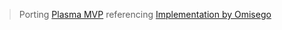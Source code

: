 > Porting [Plasma MVP](https://ethresear.ch/t/minimal-viable-plasma/426) referencing [Implementation by Omisego](https://github.com/omisego/plasma-mvp)
